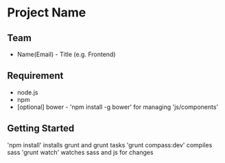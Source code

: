 # Project Name

Team
-----

* Name(Email) - Title (e.g. Frontend)

Requirement
------------

* node.js
* npm
* [optional] bower - 'npm install -g bower' for managing 'js/components'

Getting Started
----------------

'npm install' installs grunt and grunt tasks
'grunt compass:dev' compiles sass
'grunt watch' watches sass and js for changes

